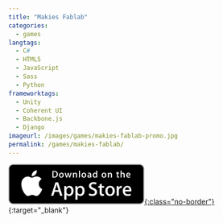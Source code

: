 ```yaml
---
title: "Makies Fablab"
categories:
  - games
langtags:
  - C#
  - HTML5
  - JavaScript
  - Sass
  - Python
frameworktags:
  - Unity
  - Coherent UI
  - Backbone.js
  - Django
imageurl: /images/games/makies-fablab-promo.jpg
permalink: /games/makies-fablab/
---
```

[![App Store](/images/apple-appstore.svg){:class="no-border"}](https://itunes.apple.com/gb/app/makies-fablab-design-create/id806174619){:target="_blank"}
